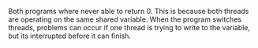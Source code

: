 Both programs where never able to return 0. This is because both threads are operating on the same shared variable. When the program switches threads, problems can occur if one thread is trying to write to the variable, but its interrupted before it 
can finish.
